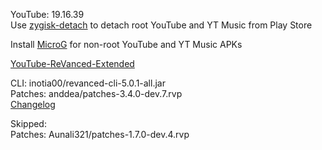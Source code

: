 YouTube: 19.16.39  
Use [zygisk-detach](https://github.com/j-hc/zygisk-detach) to detach root YouTube and YT Music from Play Store  

Install [MicroG](https://github.com/WSTxda/MicroG-RE/releases) for non-root YouTube and YT Music APKs  

[YouTube-ReVanced-Extended](https://github.com/saqie1393/Anddea-YT)
  
CLI: inotia00/revanced-cli-5.0.1-all.jar  
Patches: anddea/patches-3.4.0-dev.7.rvp  
[Changelog](https://github.com/anddea/revanced-patches/releases/tag/v3.4.0-dev.7)  

Skipped:  
Patches: Aunali321/patches-1.7.0-dev.4.rvp      

